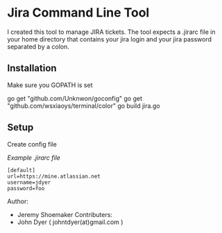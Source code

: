 Jira Command Line Tool
====

I created this tool to manage JIRA tickets.   The tool expects a .jirarc file in your home directory that contains
your jira login and your jira password separated by a colon.

## Installation

Make sure you GOPATH is set

   go get "github.com/Unknwon/goconfig"
   go get "github.com/wsxiaoys/terminal/color"
   go build jira.go

## Setup

 Create config file

*Example .jirarc file*
~~~~
[default]
url=https://mine.atlassian.net
username=jdyer
password=foo
~~~~


Author:
* Jeremy Shoemaker
Contributers:
* John Dyer ( johntdyer(at)gmail.com )
